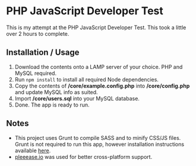# PHP JavaScript Developer Test
This is my attempt at the PHP JavaScript Developer Test. This took a little over 2 hours to complete.

## Installation / Usage
1. Download the contents onto a LAMP server of your choice. PHP and MySQL required.
2. Run `npm install` to install all required Node dependencies.
3. Copy the contents of __/core/example.config.php__ into __/core/config.php__ and update MySQL info as suited.
4. Import __/core/users.sql__ into your MySQL database.
5. Done. The app is ready to run.

## Notes
* This project uses Grunt to compile SASS and to minify CSS/JS files. Grunt is not required to run this app, however installation instructions available [here](https://gruntjs.com/getting-started).
* [pleeease.io](http://pleeease.io/play/) was used for better cross-platform support.
